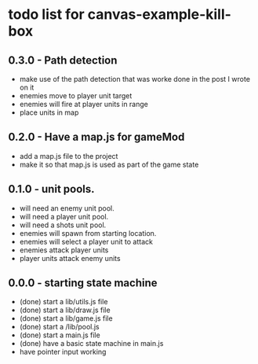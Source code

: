 # todo list for canvas-example-kill-box

## 0.3.0 - Path detection
* make use of the path detection that was worke done in the post I wrote on it
* enemies move to player unit target
* enemies will fire at player units in range
* place units in map

## 0.2.0 - Have a map.js for gameMod
* add a map.js file to the project
* make it so that map.js is used as part of the game state

## 0.1.0 - unit pools.
* will need an enemy unit pool.
* will need a player unit pool.
* will need a shots unit pool.
* enemies will spawn from starting location.
* enemies will select a player unit to attack
* enemies attack player units
* player units attack enemy units

## 0.0.0 - starting state machine
* (done) start a lib/utils.js file
* (done) start a lib/draw.js file
* (done) start a lib/game.js file
* (done) start a /lib/pool.js
* (done) start a main.js file
* (done) have a basic state machine in main.js
* have pointer input working

